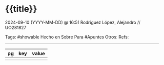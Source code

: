 # {{title}}
2024-09-10 (YYYY-MM-DD) @ 16:51
Rodríguez López, Alejandro // UO281827

Tags:
	#showable
	Hecho en
	Sobre 
	Para #Apuntes
	Otros:
	Refs:
 
<hr>

| pg  | key | value |
| --- | --- | ----- |
|     |     |       |

